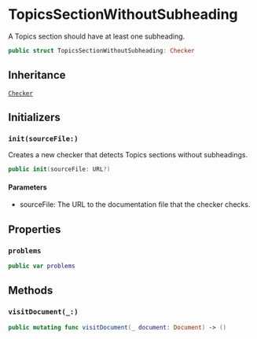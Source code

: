 # TopicsSectionWithoutSubheading

A Topics section  should have at least one subheading.

``` swift
public struct TopicsSectionWithoutSubheading: Checker 
```

## Inheritance

[`Checker`](/Checker)

## Initializers

### `init(sourceFile:)`

Creates a new checker that detects Topics sections without subheadings.

``` swift
public init(sourceFile: URL?) 
```

#### Parameters

  - sourceFile: The URL to the documentation file that the checker checks.

## Properties

### `problems`

``` swift
public var problems 
```

## Methods

### `visitDocument(_:)`

``` swift
public mutating func visitDocument(_ document: Document) -> () 
```
